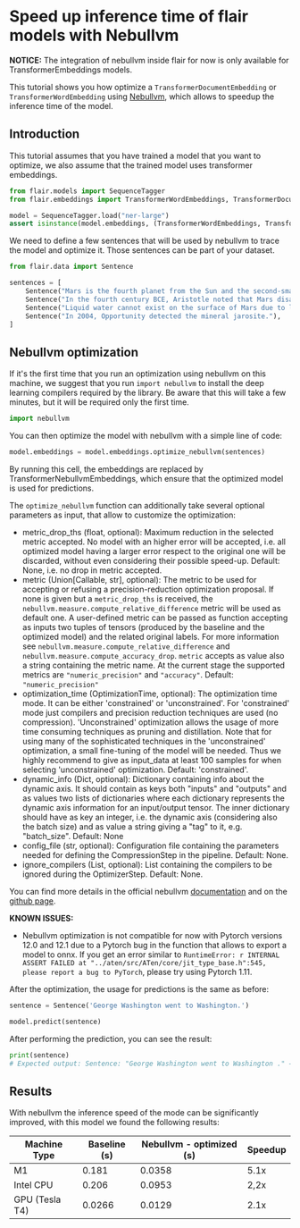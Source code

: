# Speed up inference time of flair models with Nebullvm

**NOTICE:** The integration of nebullvm inside flair for now is only available for TransformerEmbeddings models.

This tutorial shows you how optimize a `TransformerDocumentEmbedding` or `TransformerWordEmbedding` using [Nebullvm](https://github.com/nebuly-ai/nebullvm), which allows to speedup
the inference time of the model.

## Introduction

This tutorial assumes that you have trained a model that you want to optimize, we also assume that the trained model uses transformer embeddings.
````python
from flair.models import SequenceTagger
from flair.embeddings import TransformerWordEmbeddings, TransformerDocumentEmbeddings

model = SequenceTagger.load("ner-large")
assert isinstance(model.embeddings, (TransformerWordEmbeddings, TransformerDocumentEmbeddings))
````

We need to define a few sentences that will be used by nebullvm to trace the model and optimize it.
Those sentences can be part of your dataset.
```python
from flair.data import Sentence

sentences = [
    Sentence("Mars is the fourth planet from the Sun and the second-smallest planet in the Solar System."),
    Sentence("In the fourth century BCE, Aristotle noted that Mars disappeared behind the Moon during an occultation."),
    Sentence("Liquid water cannot exist on the surface of Mars due to low atmospheric pressure."),
    Sentence("In 2004, Opportunity detected the mineral jarosite."),
]
```

## Nebullvm optimization

If it's the first time that you run an optimization using nebullvm on this machine, we suggest that you run `import nebullvm` to install the deep learning compilers
required by the library. Be aware that this will take a few minutes, but it will be required only the first time.

```python
import nebullvm
```

You can then optimize the model with nebullvm with a simple line of code:
```python
model.embeddings = model.embeddings.optimize_nebullvm(sentences)
```
By running this cell, the embeddings are replaced by TransformerNebullvmEmbeddings, which ensure that the optimized model is used for predictions.

The `optimize_nebullvm` function can additionally take several optional parameters as input, that allow to customize the optimization:
- metric_drop_ths (float, optional): Maximum reduction in the
            selected metric accepted. No model with an higher error will be
            accepted, i.e. all optimized model having a larger error respect to
            the original one will be discarded, without even considering their
            possible speed-up. Default: None, i.e. no drop in metric accepted.
- metric (Union[Callable, str], optional): The metric to
            be used for accepting or refusing a precision-reduction
            optimization proposal. If none is given but a `metric_drop_ths` is
            received, the `nebullvm.measure.compute_relative_difference`
            metric will be used as default one. A user-defined metric can
            be passed as function accepting as inputs two tuples of tensors
            (produced by the baseline and the optimized model) and the related
            original labels.
            For more information see
            `nebullvm.measure.compute_relative_difference` and
            `nebullvm.measure.compute_accuracy_drop`. `metric`
            accepts as value also a string containing the metric name. At the
            current stage the supported metrics are `"numeric_precision"` and
            `"accuracy"`. Default: `"numeric_precision"`
- optimization_time (OptimizationTime, optional): The optimization time
            mode. It can be either 'constrained' or 'unconstrained'. For
            'constrained' mode just compilers and precision reduction
            techniques are used (no compression). 'Unconstrained' optimization
            allows the usage of more time consuming techniques as pruning and
            distillation. Note that for using many of the sophisticated
            techniques in the 'unconstrained' optimization, a small fine-tuning
            of the model will be needed. Thus we highly recommend to give as
            input_data at least 100 samples for when selecting 'unconstrained'
            optimization. Default: 'constrained'.
- dynamic_info (Dict, optional): Dictionary containing info about the
            dynamic axis. It should contain as keys both "inputs" and "outputs"
            and as values two lists of dictionaries where each dictionary
            represents the dynamic axis information for an input/output tensor.
            The inner dictionary should have as key an integer, i.e. the
            dynamic axis (considering also the batch size) and as value a
            string giving a "tag" to it, e.g. "batch_size". Default: None
- config_file (str, optional): Configuration file containing the
            parameters needed for defining the CompressionStep in the pipeline.
            Default: None.
- ignore_compilers (List, optional): List containing the compilers to be
            ignored during the OptimizerStep. Default: None.

You can find more details in the official nebullvm [documentation](https://nebuly.gitbook.io/nebuly/nebulgym/get-started) and on the [github page](https://github.com/nebuly-ai/nebullvm).

**KNOWN ISSUES:**
- Nebullvm optimization is not compatible for now with Pytorch versions 12.0 and 12.1 due to a Pytorch bug in the function that allows to export a model to onnx.
If you get an error similar to `RuntimeError: r INTERNAL ASSERT FAILED at "../aten/src/ATen/core/jit_type_base.h":545, please report a bug to PyTorch`, please try using Pytorch 1.11.

After the optimization, the usage for predictions is the same as before:
```python
sentence = Sentence('George Washington went to Washington.')

model.predict(sentence)
```

After performing the prediction, you can see the result:
```python
print(sentence)
# Expected output: Sentence: "George Washington went to Washington ." → ["George Washington"/PER, "Washington"/LOC]
```

## Results

With nebullvm the inference speed of the mode can be significantly improved, with this model we found the following results:

| Machine Type   | Baseline (s) | Nebullvm - optimized (s) | Speedup |
|----------------|--------------|--------------------------|---------|
| M1             | 0.181        | 0.0358                   | 5.1x    |
| Intel CPU      | 0.206        | 0.0953                   | 2,2x    |
| GPU (Tesla T4) | 0.0266       | 0.0129                   | 2.1x    |
